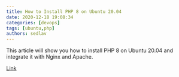 ```yaml
---
title: How to Install PHP 8 on Ubuntu 20.04 
date: 2020-12-18 19:08:34
categories: [devops]
tags: [ubuntu,php]
authors: sedlav
---
```


This article will show you how to install PHP 8 on Ubuntu 20.04 and integrate it with Nginx and Apache.

[Link](https://linuxize.com/post/how-to-install-php-8-on-ubuntu-20-04/)
